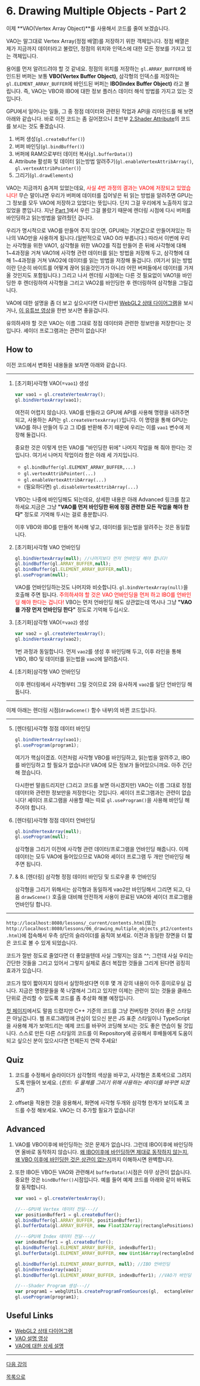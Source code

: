 # 6. Drawing Multiple Objects - Part 2

이제 **VAO(Vertex Array Object)**를 사용해서 코드를 줄여 보겠습니다.

VAO는 말그대로 Vertex Array(정점 배열)를 저장하기 위한 객체입니다. 정점 배열은 제가 지금까지 데이터라고 불렀던, 정점의 위치와 인덱스에 대한 모든 정보를 가지고 있는 객체입니다. 

용어를 먼저 알려드려야 할 것 같네요. 정점의 위치를 저장하는 `gl.ARRAY_BUFFER`에 바인드된 버퍼는 보통 **VBO(Vertex Buffer Object)**, 삼각형의 인덱스를 저장하는 `gl.ELEMENT_ARRAY_BUFFER`에 바인드된 버퍼는 **IBO(Index Buffer Object)** 라고 불립니다. 즉, VAO는 VBO와 IBO에 대한 정보 플러스 데이터 해석 방법를 가지고 있는 것입니다.

GPU에서 일어나는 일들, 그 중 정점 데이터와 관련된 작업과 API을 리마인드를 해 보면 아래와 같습니다. 바로 이전 코드는 좀 길어졌으니 초반부 [2.Shader Attribute](../2_shader_attribute/contents.html)의 코드를 보시는 것도 좋겠습니다.

1. 버퍼 생성(`gl.createBuffer()`)
2. 버퍼 바인딩(`gl.bindBuffer()`)
3. 버퍼에 RAM으로부터 데이터 복사(`gl.bufferData()`)
4. Attribute 활성화 및 데이터 읽는방법 알려주기(`gl.enableVertexAttribArray()`, `gl.vertexAttribPointer()`)
5. 그리기(`gl.drawElements`)

VAO는 지금까지 숨겨져 있었는데요, <span style="color:red">사실 4번 과정의 결과는 VAO에 저장되고 있었습니다!</span> 무슨 말이냐면 우리가 버퍼에 데이터를 집어넣은 뒤 읽는 방법을 알려주면 GPU는 그 정보를 모두 VAO에 저장하고 있었다는 뜻입니다. 단지 그걸 우리에게 노출하지 않고 있었을 뿐입니다. 지난 [Part 1](../6_drawing_multiple_objects_pt1/contents.html)에서 우린 그걸 몰랐기 때문에 렌더링 시점에 다시 버퍼를 바인딩하고 읽는방법을 알려줬던 겁니다.

우리가 명시적으로 VAO를 만들어 주지 않으면, GPU에는 기본값으로 만들어져있는 하나의 VAO만을 사용하게 됩니다.(일반적으로 VAO 0라 부릅니다.) 따라서 이번에 우리는 사각형을 위한 VAO1, 삼각형을 위한 VAO2를 직접 만들어 준 뒤에 사각형에 대해 1~4과정을 거쳐 VAO1에 사각형 관련 데이터를 읽는 방법을 저장해 두고, 삼각형에 대해 1~4과정을 거쳐 VAO2에 데이터를 읽는 방법을 저장해 둘겁니다. (여기서 읽는 방법이란 단순히 바이트를 어떻게 끊어 읽을것인가가 아니라 어떤 버퍼들에서 데이터를 가져올 것인지도 포함됩니다.) 그리고 나서 렌더링 시점에는 다른 것 필요없이 VAO1을 바인딩한 후 렌더링하여 사각형을 그리고 VAO2를 바인딩한 후 렌더링하여 삼각형을 그릴겁니다.

VAO에 대한 설명을 좀 더 보고 싶으시다면 다시한번 [WebGL2 상태 다이어그램](https://webgl2fundamentals.org/webgl/lessons/resources/webgl-state-diagram.html)을 보시거나, [이 유튜브 영상](https://www.youtube.com/watch?v=WMiggUPst-Q)을 한번 보시면 좋을겁니다.

유의하셔야 할 것은 VAO는 이름 그대로 정점 데이터와 관련한 정보만을 저장한다는 것입니다. 셰이더 프로그램과는 관련이 없습니다!

## How to

이전 코드에서 변화된 내용들을 보자면 아래와 같습니다.

---
1. [초기화]사각형 VAO(=`vao1`) 생성

    ```js
    var vao1 = gl.createVertexArray();
    gl.bindVertexArray(vao1); 
    ```
    
    여전히 어렵지 않습니다. VAO를 만들라고 GPU에 API를 사용해 명령을 내려주면 되고, 사용하는 API는 `gl.createVertexArray()`입니다. 이 명령을 통해 GPU는 VAO를 하나 만들어 두고 그 ID를 반환해 주기 때문에 우리는 이를 `vao1` 변수에 저장해 둘겁니다.

    중요한 것은 이렇게 만든 VAO를 "바인딩한 뒤에" 나머지 작업을 해 줘야 한다는 것입니다. 여기서 나머지 작업이라 함은 아래 세 가지입니다. 

    * `gl.bindBuffer(gl.ELEMENT_ARRAY_BUFFER,...)`
    * `gl.vertexAttribPointer(...)`
    * `gl.enableVertexAttribArray(...)`
    * (필요하다면) `gl.disableVertexAttribArray(...)`

    VBO는 나중에 바인딩해도 되는데요, 상세한 내용은 아래 Advanced 링크를 참고하세요.지금은 그냥 **"VAO를 먼저 바인딩한 뒤에 정점 관련한 모든 작업을 해야 한다"** 정도로 기억해 두시는 걸로 충분합니다.

    이후 VBO와 IBO를 만들어 복사해 넣고, 데이터를 읽는법을 알려주는 것은 동일합니다.

2. [초기화]사각형 VAO 언바인딩

    ```js
    gl.bindVertexArray(null); //나머지보다 먼저 언바인딩 해야 합니다!
    gl.bindBuffer(gl.ARRAY_BUFFER,null);
    gl.bindBuffer(gl.ELEMENT_ARRAY_BUFFER,null);
    gl.useProgram(null);
    ```

    VAO를 언바인딩하는것도 나머지와 비슷합니다. `gl.bindVertexArray(null)`을 호출해 주면 됩니다. <span style="color:red">주의하셔야 할 것은 VAO 언바인딩을 먼저 하고 IBO를 언바인딩 해야 한다는 겁니다!</span> VBO는 먼저 언바인딩 해도 상관없는데 역시나 그냥 **"VAO를 가장 먼저 언바인딩 한다"** 정도로 기억해 두십시오.

3. [초기화]삼각형 VAO(=`vao2`) 생성

    ```js
    var vao2 = gl.createVertexArray();
    gl.bindVertexArray(vao2);
    ```

    1번 과정과 동일합니다. 먼저 `vao2`를 생성 후 바인딩해 두고, 이후 라인을 통해 VBO, IBO 및 데이터를 읽는법을 `vao2`에 알려줍시다.

4. [초기화]삼각형 VAO 언바인딩

    이후 렌더링에서 사각형부터 그릴 것이므로 2와 유사하게 `vao2`를 일단 언바인딩 해둡니다.

---

이제 아래는 렌더링 시점(`drawScene()` 함수 내부)의 바뀐 코드입니다.

---

5. [렌더링]사각형 정점 데이터 바인딩

    ```js
    gl.bindVertexArray(vao1);
    gl.useProgram(program1); 
    ```

    여기가 핵심이겠죠. 이전처럼 사각형 VBO를 바인딩하고, 읽는법을 알려주고, IBO를 바인딩하고 할 필요가 없습니다! VAO에 모든 정보가 들어있으니까요. 아주 간단해 졌습니다. 

    다시한번 말씀드리지만 (그리고 코드를 보면 아시겠지만) VAO는 이름 그대로 정점 데이터와 관련한 정보만을 저장한다는 것입니다. 셰이더 프로그램과는 관련이 없습니다! 셰이더 프로그램을 사용할 때는 따로 `gl.useProgram()`을 사용해 바인딩 해주어야 합니다.

6. [렌더링]사각형 정점 데이터 언바인딩 

    ```js
    gl.bindVertexArray(null);
    gl.useProgram(null);
    ```
    
    삼각형을 그리기 이전에 사각형 관련 데이터/프로그램을 언바인딩 해줍니다. 이제 데이터는 모두 VAO에 들어있으므로 VAO와 셰이더 프로그램 두 개만 언바인딩 해주면 됩니다.

7. & 8. [렌더링] 삼각형 정점 데이터 바인딩 및 드로우콜 후 언바인딩

    삼각형을 그리기 위해서는 삼각형과 동일하게 vao2만 바인딩해서 그리면 되고, 다음 `drawScene()` 호출을 대비해 안전하게 사용이 완료된 VAO와 셰이더 프로그램을 언바인딩 합니다.

---

`http://localhost:8080/lessons/_current/contents.html`(또는 `http://localhost:8080/lessons/06_drawing_multiple_objects_pt2/contents.html`)에 접속해서 우측 상단의 슬라이더를 움직여 보세요.  이전과 동일한 장면을 더 짧은 코드로 볼 수 있게 되었습니다.

코드가 절반 정도로 줄었다면 더 좋았을텐데 사실 그렇지는 않죠 ^^; 그런데 사실 우리는 간단한 것들을 그리고 있어서 그렇지 실제로 좀더 복잡한 것들을 그리게 된다면 굉징히 효과가 있습니다. 

코드가 많이 짧아지지 않아서 실망하셨다면 이후 몇 개 강의 내용이 아주 흥미로우실 겁니다. 지금은 명령문들을 쭉 나열해서 그리고 있지만 이제는 관련이 있는 것들을 클래스 단위로 관리할 수 있도록 코드를 좀 추상화 해볼 예정입니다. 

[첫 페이지](../../README.md)에서도 말씀 드렸지만 C++ 기준의 코드를 그냥 컨버팅한 것이라 좋은 스타일은 아닐겁니다. 웹 프로그래밍에 관심이 있으신 분은 JS 표준 스타일이나 TypeScript을 사용해 제가 보여드리는 예제 코드를 바꾸어 코딩해 보시는 것도 좋은 연습이 될 것입니다. 스스로 만든 다른 스타일의 코드를 이 Repository에 공유해서 후배들에게 도움이 되고 싶으신 분이 있으시다면 언제든지 연락 주세요!

## Quiz

1. 코드를 수정해서 슬라이더가 삼각형의 색상을 바꾸고, 사각형은 초록색으로 그려지도록 만들어 보세요. (*힌트: 두 물체를 그리기 위해 사용하는 셰이더를 바꾸면 되겠죠?*)

2. offset을 적용한 것을 응용해서, 화면에 사각형 두개와 삼각형 한개가 보이도록 코드를 수정 해보세요. VAO는 더 추가할 필요가 없습니다!

## Advanced

1. VAO를 VBO이후에 바인딩하는 것은 문제가 없습니다. 그런데 IBO이후에 바인딩하면 올바로 동작하지 않습니다. [왜 IBO이후에 바인딩하면 제대로 동작하지 않는지](https://stackoverflow.com/questions/31176226/when-using-ibo-ebo-program-only-works-when-i-call-glbindbuffer-to-bind-the-ibo), [왜 VBO 이후에 바인딩한 것은 상관이 없는지](https://stackoverflow.com/questions/26552642/when-is-what-bound-to-a-vao)까지 이해하시면 완벽합니다.

2. 또한 IBO든 VBO든 VAO와 관련해서 `bufferData()`시점은 아무 상관이 없습니다. 중요한 것은 `bindBuffer()`시점입니다. 예를 들어 예제 코드를 아래와 같이 바꿔도 잘 동작합니다.

    ```js
    var vao1 = gl.createVertexArray();
    
    //---GPU에 Vertex 데이터 전달---//
    var positionBuffer1 = gl.createBuffer(); 
    gl.bindBuffer(gl.ARRAY_BUFFER, positionBuffer1); 
    gl.bufferData(gl.ARRAY_BUFFER, new Float32Array(rectanglePositions), gl.STATIC_DRAW);
    
    //---GPU에 Index 데이터 전달---//
    var indexBuffer1 = gl.createBuffer(); 
    gl.bindBuffer(gl.ELEMENT_ARRAY_BUFFER, indexBuffer1); 
    gl.bufferData(gl.ELEMENT_ARRAY_BUFFER, new Uint16Array(rectangleIndices), gl.ATIC_DRAW);
    
    gl.bindBuffer(gl.ELEMENT_ARRAY_BUFFER, null); //IBO 언바인딩
    gl.bindVertexArray(vao1); 
    gl.bindBuffer(gl.ELEMENT_ARRAY_BUFFER, indexBuffer1); //VAO가 바인딩 된 뒤에 IBO가 바인딩되었으므로 OK! 데이터는 이미 들어가있음!

    //---Shader Program 생성---//
    var program1 = webglUtils.createProgramFromSources(gl,	ectangleVertexShaderSource,   rectangleFragmentShaderSource]);
    gl.useProgram(program1); 
    ```

## Useful Links

- [WebGL2 상태 다이어그램](https://webgl2fundamentals.org/webgl/lessons/resources/webgl-state-diagram.html)
- [VAO 설명 영상](https://www.youtube.com/watch?v=WMiggUPst-Q)
- [VAO에 대한 상세 설명](https://stackoverflow.com/questions/26552642/when-is-what-bound-to-a-vao)

---

[다음 강의](../07_buffer_abstraction/)

[목록으로](../)